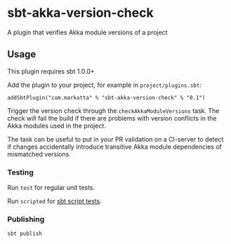 # sbt-akka-version-check

A plugin that verifies Akka module versions of a project

## Usage

This plugin requires sbt 1.0.0+

Add the plugin to your project, for example in `project/plugins.sbt`:

```
addSbtPlugin("com.markatta" % "sbt-akka-version-check" % "0.1")
```

Trigger the version check through the `checkAkkaModuleVersions` task. The check will fail the build if there
are problems with version conflicts in the Akka modules used in the project. 

The task can be useful to put in your PR validation on a CI-server to detect if changes accidentally
introduce transitive Akka module dependencies of mismatched versions.

### Testing

Run `test` for regular unit tests.

Run `scripted` for [sbt script tests](http://www.scala-sbt.org/1.x/docs/Testing-sbt-plugins.html).

### Publishing

`sbt publish`

